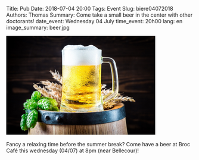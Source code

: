 Title: Pub
Date: 2018-07-04 20:00
Tags: Event
Slug: biere04072018
Authors: Thomas
Summary: Come take a small beer in the center with other doctorants!
date_event: Wednesday 04 July
time_event: 20h00
lang: en
image_summary: beer.jpg 


<img src="images/beer.jpg" style="width:400px;" alt="ERROR IMAGE">

Fancy a relaxing time before the summer break? Come have a beer at Broc Café this wednesday (04/07) at 8pm (near Bellecour)!
